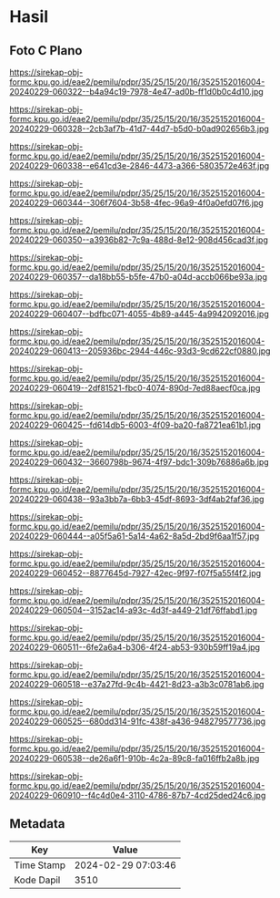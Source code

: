 # Hasil

## Foto C Plano

https://sirekap-obj-formc.kpu.go.id/eae2/pemilu/pdpr/35/25/15/20/16/3525152016004-20240229-060322--b4a94c19-7978-4e47-ad0b-ff1d0b0c4d10.jpg

https://sirekap-obj-formc.kpu.go.id/eae2/pemilu/pdpr/35/25/15/20/16/3525152016004-20240229-060328--2cb3af7b-41d7-44d7-b5d0-b0ad902656b3.jpg

https://sirekap-obj-formc.kpu.go.id/eae2/pemilu/pdpr/35/25/15/20/16/3525152016004-20240229-060338--e641cd3e-2846-4473-a366-5803572e463f.jpg

https://sirekap-obj-formc.kpu.go.id/eae2/pemilu/pdpr/35/25/15/20/16/3525152016004-20240229-060344--306f7604-3b58-4fec-96a9-4f0a0efd07f6.jpg

https://sirekap-obj-formc.kpu.go.id/eae2/pemilu/pdpr/35/25/15/20/16/3525152016004-20240229-060350--a3936b82-7c9a-488d-8e12-908d456cad3f.jpg

https://sirekap-obj-formc.kpu.go.id/eae2/pemilu/pdpr/35/25/15/20/16/3525152016004-20240229-060357--da18bb55-b5fe-47b0-a04d-accb066be93a.jpg

https://sirekap-obj-formc.kpu.go.id/eae2/pemilu/pdpr/35/25/15/20/16/3525152016004-20240229-060407--bdfbc071-4055-4b89-a445-4a9942092016.jpg

https://sirekap-obj-formc.kpu.go.id/eae2/pemilu/pdpr/35/25/15/20/16/3525152016004-20240229-060413--205936bc-2944-446c-93d3-9cd622cf0880.jpg

https://sirekap-obj-formc.kpu.go.id/eae2/pemilu/pdpr/35/25/15/20/16/3525152016004-20240229-060419--2df81521-fbc0-4074-890d-7ed88aecf0ca.jpg

https://sirekap-obj-formc.kpu.go.id/eae2/pemilu/pdpr/35/25/15/20/16/3525152016004-20240229-060425--fd614db5-6003-4f09-ba20-fa8721ea61b1.jpg

https://sirekap-obj-formc.kpu.go.id/eae2/pemilu/pdpr/35/25/15/20/16/3525152016004-20240229-060432--3660798b-9674-4f97-bdc1-309b76886a6b.jpg

https://sirekap-obj-formc.kpu.go.id/eae2/pemilu/pdpr/35/25/15/20/16/3525152016004-20240229-060438--93a3bb7a-6bb3-45df-8693-3df4ab2faf36.jpg

https://sirekap-obj-formc.kpu.go.id/eae2/pemilu/pdpr/35/25/15/20/16/3525152016004-20240229-060444--a05f5a61-5a14-4a62-8a5d-2bd9f6aa1f57.jpg

https://sirekap-obj-formc.kpu.go.id/eae2/pemilu/pdpr/35/25/15/20/16/3525152016004-20240229-060452--8877645d-7927-42ec-9f97-f07f5a55f4f2.jpg

https://sirekap-obj-formc.kpu.go.id/eae2/pemilu/pdpr/35/25/15/20/16/3525152016004-20240229-060504--3152ac14-a93c-4d3f-a449-21df76ffabd1.jpg

https://sirekap-obj-formc.kpu.go.id/eae2/pemilu/pdpr/35/25/15/20/16/3525152016004-20240229-060511--6fe2a6a4-b306-4f24-ab53-930b59ff19a4.jpg

https://sirekap-obj-formc.kpu.go.id/eae2/pemilu/pdpr/35/25/15/20/16/3525152016004-20240229-060518--e37a27fd-9c4b-4421-8d23-a3b3c0781ab6.jpg

https://sirekap-obj-formc.kpu.go.id/eae2/pemilu/pdpr/35/25/15/20/16/3525152016004-20240229-060525--680dd314-91fc-438f-a436-948279577736.jpg

https://sirekap-obj-formc.kpu.go.id/eae2/pemilu/pdpr/35/25/15/20/16/3525152016004-20240229-060538--de26a6f1-910b-4c2a-89c8-fa016ffb2a8b.jpg

https://sirekap-obj-formc.kpu.go.id/eae2/pemilu/pdpr/35/25/15/20/16/3525152016004-20240229-060910--f4c4d0e4-3110-4786-87b7-4cd25ded24c6.jpg


## Metadata

| Key        | Value               |
| ---------- | ------------------- |
| Time Stamp | 2024-02-29 07:03:46 |
| Kode Dapil | 3510                |



